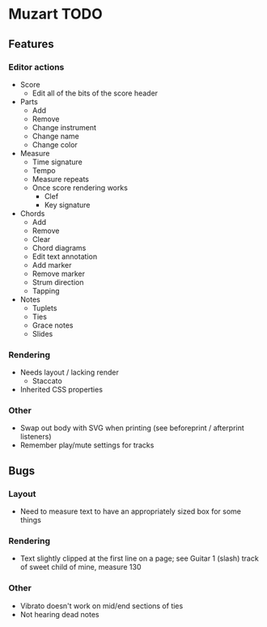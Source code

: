 <!-- markdownlint-disable-file MD024 -->

# Muzart TODO

## Features

### Editor actions

- Score
  - Edit all of the bits of the score header
- Parts
  - Add
  - Remove
  - Change instrument
  - Change name
  - Change color
- Measure
  - Time signature
  - Tempo
  - Measure repeats
  - Once score rendering works
    - Clef
    - Key signature
- Chords
  - Add
  - Remove
  - Clear
  - Chord diagrams
  - Edit text annotation
  - Add marker
  - Remove marker
  - Strum direction
  - Tapping
- Notes
  - Tuplets
  - Ties
  - Grace notes
  - Slides

### Rendering

- Needs layout / lacking render
  - Staccato
- Inherited CSS properties

### Other

- Swap out body with SVG when printing (see beforeprint / afterprint listeners)
- Remember play/mute settings for tracks

## Bugs

### Layout

- Need to measure text to have an appropriately sized box for some things

### Rendering

- Text slightly clipped at the first line on a page; see Guitar 1 (slash) track of sweet child of mine, measure 130

### Other

- Vibrato doesn't work on mid/end sections of ties
- Not hearing dead notes
